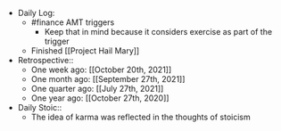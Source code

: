 - Daily Log:
    - #finance AMT triggers
        - Keep that in mind because it considers exercise as part of the trigger
    - Finished [[Project Hail Mary]]
- Retrospective::
    - One week ago: [[October 20th, 2021]]
    - One month ago: [[September 27th, 2021]]
    - One quarter ago: [[July 27th, 2021]]
    - One year ago: [[October 27th, 2020]]
- Daily Stoic::
    - The idea of karma was reflected in the thoughts of stoicism
